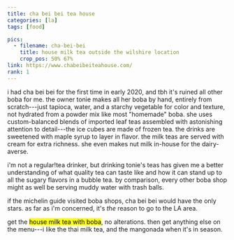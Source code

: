 ```yaml
---
title: cha bei bei tea house
categories: [la]
tags: [food]

pics:
  - filename: cha-bei-bei
    title: house milk tea outside the wilshire location
    crop_pos: 50% 67%
link: https://www.chabeibeiteahouse.com/
rank: 1
---
```


i had cha bei bei for the first time in early 2020, and tbh it's ruined all
other boba for me.  the owner tonie makes all her boba by hand, entirely from
scratch---just tapioca, water, and a starchy vegetable for color and texture,
not hydrated from a powder mix like most "homemade" boba.  she uses
custom-balanced blends of imported leaf teas assembled with astonishing
attention to detail---the ice cubes are made of frozen tea.  the drinks are
sweetened with maple syrup to layer in flavor.  the milk teas are served with
cream for extra richness.  she even makes nut milk in-house for the
dairy-averse.

i'm not a regular!tea drinker, but drinking tonie's teas has given me a better
understanding of what quality tea can taste like and how it can stand up to all
the sugary flavors in a bubble tea.  by comparison, every other boba shop might
as well be serving muddy water with trash balls.

if the michelin guide visited boba shops, cha bei bei would have the only
stars.  as far as i'm concerned, it's _the_ reason to go to the LA area.

get the <mark>house milk tea with boba</mark>, no alterations.  then get
anything else on the menu---i like the thai milk tea, and the mangonada when
it's in season.

